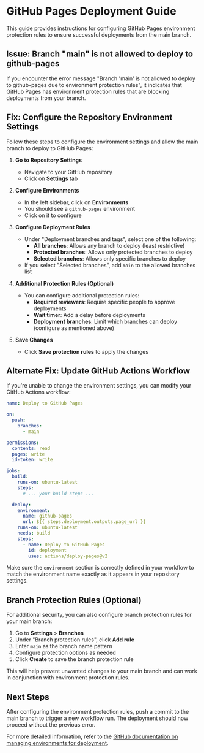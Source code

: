 # GitHub Pages Deployment Guide

This guide provides instructions for configuring GitHub Pages environment protection rules to ensure successful deployments from the main branch.

## Issue: Branch "main" is not allowed to deploy to github-pages

If you encounter the error message "Branch 'main' is not allowed to deploy to github-pages due to environment protection rules", it indicates that GitHub Pages has environment protection rules that are blocking deployments from your branch.

## Fix: Configure the Repository Environment Settings

Follow these steps to configure the environment settings and allow the main branch to deploy to GitHub Pages:

1. **Go to Repository Settings**
   - Navigate to your GitHub repository
   - Click on **Settings** tab

2. **Configure Environments**
   - In the left sidebar, click on **Environments**
   - You should see a `github-pages` environment
   - Click on it to configure

3. **Configure Deployment Rules**
   - Under "Deployment branches and tags", select one of the following:
     - **All branches**: Allows any branch to deploy (least restrictive)
     - **Protected branches**: Allows only protected branches to deploy
     - **Selected branches**: Allows only specific branches to deploy
   - If you select "Selected branches", add `main` to the allowed branches list

4. **Additional Protection Rules (Optional)**
   - You can configure additional protection rules:
     - **Required reviewers**: Require specific people to approve deployments
     - **Wait timer**: Add a delay before deployments
     - **Deployment branches**: Limit which branches can deploy (configure as mentioned above)

5. **Save Changes**
   - Click **Save protection rules** to apply the changes

## Alternate Fix: Update GitHub Actions Workflow

If you're unable to change the environment settings, you can modify your GitHub Actions workflow:

```yaml
name: Deploy to GitHub Pages

on:
  push:
    branches:
      - main

permissions:
  contents: read
  pages: write
  id-token: write

jobs:
  build:
    runs-on: ubuntu-latest
    steps:
      # ... your build steps ...

  deploy:
    environment:
      name: github-pages
      url: ${{ steps.deployment.outputs.page_url }}
    runs-on: ubuntu-latest
    needs: build
    steps:
      - name: Deploy to GitHub Pages
        id: deployment
        uses: actions/deploy-pages@v2
```

Make sure the `environment` section is correctly defined in your workflow to match the environment name exactly as it appears in your repository settings.

## Branch Protection Rules (Optional)

For additional security, you can also configure branch protection rules for your main branch:

1. Go to **Settings** > **Branches**
2. Under "Branch protection rules", click **Add rule**
3. Enter `main` as the branch name pattern
4. Configure protection options as needed
5. Click **Create** to save the branch protection rule

This will help prevent unwanted changes to your main branch and can work in conjunction with environment protection rules.

## Next Steps

After configuring the environment protection rules, push a commit to the main branch to trigger a new workflow run. The deployment should now proceed without the previous error.

For more detailed information, refer to the [GitHub documentation on managing environments for deployment](https://docs.github.com/en/actions/managing-workflow-runs-and-deployments/managing-deployments/managing-environments-for-deployment).
